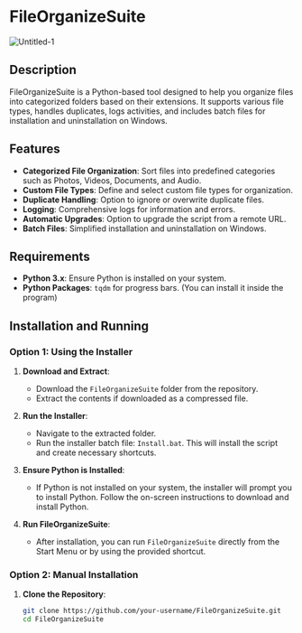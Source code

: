 # FileOrganizeSuite
![Untitled-1](https://github.com/user-attachments/assets/9501d8aa-8a7f-4945-a44c-a9a3c7025f2b)


## Description
FileOrganizeSuite is a Python-based tool designed to help you organize files into categorized folders based on their extensions. It supports various file types, handles duplicates, logs activities, and includes batch files for installation and uninstallation on Windows.

## Features
- **Categorized File Organization**: Sort files into predefined categories such as Photos, Videos, Documents, and Audio.
- **Custom File Types**: Define and select custom file types for organization.
- **Duplicate Handling**: Option to ignore or overwrite duplicate files.
- **Logging**: Comprehensive logs for information and errors.
- **Automatic Upgrades**: Option to upgrade the script from a remote URL.
- **Batch Files**: Simplified installation and uninstallation on Windows.

## Requirements
- **Python 3.x**: Ensure Python is installed on your system.
- **Python Packages**: `tqdm` for progress bars. (You can install it inside the program)

## Installation and Running

### Option 1: Using the Installer

1. **Download and Extract**:
   - Download the `FileOrganizeSuite` folder from the repository.
   - Extract the contents if downloaded as a compressed file.

2. **Run the Installer**:
   - Navigate to the extracted folder.
   - Run the installer batch file: `Install.bat`. This will install the script and create necessary shortcuts.

3. **Ensure Python is Installed**:
   - If Python is not installed on your system, the installer will prompt you to install Python. Follow the on-screen instructions to download and install Python.

4. **Run FileOrganizeSuite**:
   - After installation, you can run `FileOrganizeSuite` directly from the Start Menu or by using the provided shortcut.

### Option 2: Manual Installation

1. **Clone the Repository**:
   ```bash
   git clone https://github.com/your-username/FileOrganizeSuite.git
   cd FileOrganizeSuite
